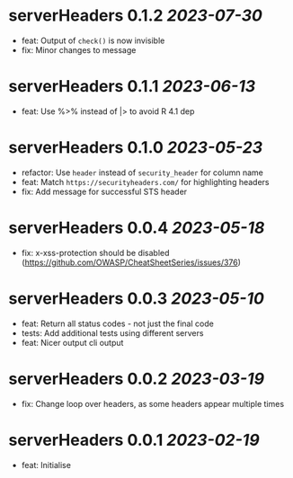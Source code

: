 # serverHeaders 0.1.2 _2023-07-30_
- feat: Output of `check()` is now invisible
- fix: Minor changes to message

# serverHeaders 0.1.1 _2023-06-13_
- feat: Use %>% instead of |> to avoid R 4.1 dep

# serverHeaders 0.1.0 _2023-05-23_
- refactor: Use `header` instead of `security_header` for column name
- feat: Match `https://securityheaders.com/` for highlighting headers
- fix: Add message for successful STS header

# serverHeaders 0.0.4 _2023-05-18_
- fix: x-xss-protection should be disabled (https://github.com/OWASP/CheatSheetSeries/issues/376)

# serverHeaders 0.0.3 _2023-05-10_
- feat: Return all status codes - not just the final code
- tests: Add additional tests using different servers
- feat: Nicer output cli output

# serverHeaders 0.0.2 _2023-03-19_
- fix: Change loop over headers, as some headers appear multiple times

# serverHeaders 0.0.1 _2023-02-19_
- feat: Initialise
